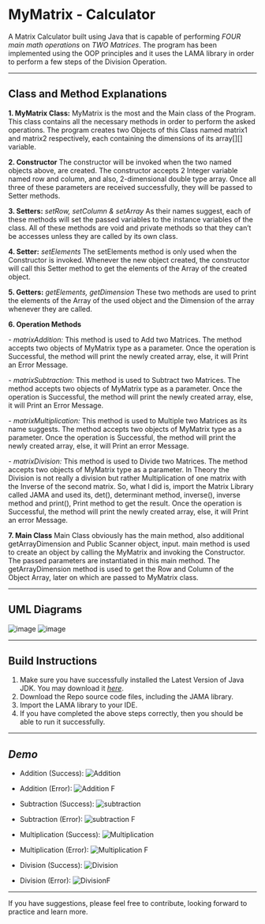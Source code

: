 # MyMatrix - Calculator
 A Matrix Calculator built using Java that is capable of performing _FOUR main math operations_ on _TWO Matrices_. The program has been implemented using the OOP principles and it uses the LAMA library in order to perform a few steps of the Division Operation. 
***
## Class and Method Explanations

**1. MyMatrix Class:**
MyMatrix is the most and the Main class of the Program. This class contains all the necessary
methods in order to perform the asked operations. The program creates two Objects of this Class named
matrix1 and matrix2 respectively, each containing the dimensions of its array[][] variable.

**2. Constructor**
The constructor will be invoked when the two named objects above, are created. The
constructor accepts 2 Integer variable named row and column, and also, 2-dimensional double type
array. Once all three of these parameters are received successfully, they will be passed to Setter
methods.

**3. Setters:** _setRow, setColumn & setArray_
As their names suggest, each of these methods will set the passed variables to the instance
variables of the class. All of these methods are void and private methods so that they can’t be accesses
unless they are called by its own class.

**4. Setter:** _setElements_
The setElements method is only used when the Constructor is invoked. Whenever the new
object created, the constructor will call this Setter method to get the elements of the Array of the created
object.

**5. Getters:** _getElements, getDimension_
These two methods are used to print the elements of the Array of the used object and the
Dimension of the array whenever they are called.

**6. Operation Methods**

_- matrixAddition:_ This method is used to Add two Matrices. The method accepts
two objects of MyMatrix type as a parameter. Once the operation is Successful, the
method will print the newly created array, else, it will Print an Error Message.

_- matrixSubtraction:_ This method is used to Subtract two Matrices. The method
accepts two objects of MyMatrix type as a parameter. Once the operation is
Successful, the method will print the newly created array, else, it will Print an Error
Message.

_- matrixMultiplication:_ This method is used to Multiple two Matrices as its name
suggests. The method accepts two objects of MyMatrix type as a parameter. Once
the operation is Successful, the method will print the newly created array, else, it
will Print an error Message.

_- matrixDivision:_ This method is used to Divide two Matrices. The method accepts
two objects of MyMatrix type as a parameter. In Theory the Division is not really a
division but rather Multiplication of one matrix with the Inverse of the second
matrix. So, what I did is, import the Matrix Library called JAMA and used its, det(),
determinant method, inverse(), inverse method and print(), Print method to get the
result. Once the operation is Successful, the method will print the newly created
array, else, it will Print an error Message.

**7. Main Class**
Main Class obviously has the main method, also additional getArrayDimension and Public
Scanner object, input. main method is used to create an object by calling the MyMatrix and invoking
the Constructor. The passed parameters are instantiated in this main method. The getArrayDimension
method is used to get the Row and Column of the Object Array, later on which are passed to MyMatrix
class.

***
## UML Diagrams
![image](https://user-images.githubusercontent.com/74715900/219927717-9ac4b097-195f-400e-bdaf-689b68439fd4.png)
![image](https://user-images.githubusercontent.com/74715900/219927848-2737242a-e21e-490e-bca9-ff4ef4d029c3.png)


***

## Build Instructions

1. Make sure you have successfully installed the Latest Version of Java JDK. You may download it [_here_](https://www.oracle.com/my/java/technologies/downloads/).
2. Download the Repo source code files, including the JAMA library. 
3. Import the LAMA library to your IDE. 
4. If you have completed the above steps correctly, then you should be able to run it successfully. 

***

## _Demo_
- Addition (Success):
![Addition](https://user-images.githubusercontent.com/74715900/219926545-94c1cf18-4775-44dc-9c19-0d00c677329d.png)

- Addition (Error):
![Addition F](https://user-images.githubusercontent.com/74715900/219926696-e4f98e2e-6e4d-4715-bd2c-4d25bca5a83e.png)

- Subtraction (Success):
![subtraction](https://user-images.githubusercontent.com/74715900/219926762-9f4fcb4e-e7ed-4bca-973b-e7aaeb5619f6.png)

- Subtraction (Error): 
![subtraction F](https://user-images.githubusercontent.com/74715900/219926796-2cef38d1-3fa4-4381-8473-7c5c97f1cce2.png)

- Multiplication (Success):
![Multiplication](https://user-images.githubusercontent.com/74715900/219926837-89c08351-416f-494f-ba59-af906cef2693.png)

- Multiplication (Error):
![Multiplication F](https://user-images.githubusercontent.com/74715900/219926877-7449c0c1-d7d3-42ed-9a7e-f432917c5435.png)

- Division (Success):
![Division](https://user-images.githubusercontent.com/74715900/219926961-c49ea947-0d74-4cd6-9146-a0f37c2eaa2d.png)

- Division (Error):
![DivisionF](https://user-images.githubusercontent.com/74715900/219926933-e1a00f6a-ae97-48e6-b6ce-0d2d3e8137ea.png)


***

If you have suggestions, please feel free to contribute, looking forward to practice and learn more.
